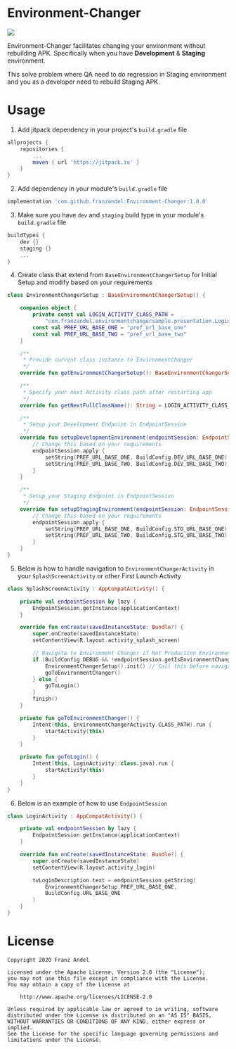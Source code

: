 # Environment-Changer
[![](https://jitpack.io/v/franzandel/Environment-Changer.svg)](https://jitpack.io/#franzandel/Environment-Changer)

Environment-Changer facilitates changing your environment without rebuilding APK. Specifically when you have **Development** & **Staging** environment.

This solve problem where QA need to do regression in Staging environment and you as a developer need to rebuild Staging APK.

# Usage

1. Add jitpack dependency in your project's `build.gradle` file

```groovy
allprojects {
    repositories {
        ...
        maven { url 'https://jitpack.io' }
    }
}
```

2. Add dependency in your module's `build.gradle` file

```groovy
implementation 'com.github.franzandel:Environment-Changer:1.0.0'
```

3. Make sure you have `dev` and `staging` build type in your module's `build.gradle` file

```groovy
buildTypes {
    dev {}
    staging {}
    ...
}
```

4. Create class that extend from `BaseEnvironmentChangerSetup` for Initial Setup and modify based on your requirements

```kotlin
class EnvironmentChangerSetup : BaseEnvironmentChangerSetup() {

    companion object {
        private const val LOGIN_ACTIVITY_CLASS_PATH =
            "com.franzandel.environmentchangersample.presentation.LoginActivity"
        const val PREF_URL_BASE_ONE = "pref_url_base_one"
        const val PREF_URL_BASE_TWO = "pref_url_base_two"
    }

    /**
     * Provide current class instance to EnvironmentChanger
     */
    override fun getEnvironmentChangerSetup(): BaseEnvironmentChangerSetup = this

    /**
     * Specify your next Activity class path after restarting app
     */
    override fun getNextFullClassName(): String = LOGIN_ACTIVITY_CLASS_PATH

    /**
     * Setup your Development Endpoint in EndpointSession
     */
    override fun setupDevelopmentEnvironment(endpointSession: EndpointSession) {
        // Change this based on your requirements
        endpointSession.apply {
            setString(PREF_URL_BASE_ONE, BuildConfig.DEV_URL_BASE_ONE)
            setString(PREF_URL_BASE_TWO, BuildConfig.DEV_URL_BASE_TWO)
        }
    }

    /**
     * Setup your Staging Endpoint in EndpointSession
     */
    override fun setupStagingEnvironment(endpointSession: EndpointSession) {
        // Change this based on your requirements
        endpointSession.apply {
            setString(PREF_URL_BASE_ONE, BuildConfig.STG_URL_BASE_ONE)
            setString(PREF_URL_BASE_TWO, BuildConfig.STG_URL_BASE_TWO)
        }
    }
}
```

5. Below is how to handle navigation to `EnvironmentChangerActivity` in your `SplashScreenActivity` or other First Launch Activity
```kotlin
class SplashScreenActivity : AppCompatActivity() {

    private val endpointSession by lazy {
        EndpointSession.getInstance(applicationContext)
    }

    override fun onCreate(savedInstanceState: Bundle?) {
        super.onCreate(savedInstanceState)
        setContentView(R.layout.activity_splash_screen)

        // Navigate to Environment Changer if Not Production Environment & Never selected Environment before
        if (BuildConfig.DEBUG && !endpointSession.getIsEnvironmentChangerShown()) {
            EnvironmentChangerSetup().init() // Call this before navigating to Environment Changer
            goToEnvironmentChanger()
        } else {
            goToLogin()
        }
        finish()
    }

    private fun goToEnvironmentChanger() {
        Intent(this, EnvironmentChangerActivity.CLASS_PATH).run {
            startActivity(this)
        }
    }

    private fun goToLogin() {
        Intent(this, LoginActivity::class.java).run {
            startActivity(this)
        }
    }
}
```

6. Below is an example of how to use `EndpointSession`
```kotlin
class LoginActivity : AppCompatActivity() {

    private val endpointSession by lazy {
        EndpointSession.getInstance(applicationContext)
    }

    override fun onCreate(savedInstanceState: Bundle?) {
        super.onCreate(savedInstanceState)
        setContentView(R.layout.activity_login)

        tvLoginDescription.text = endpointSession.getString(
            EnvironmentChangerSetup.PREF_URL_BASE_ONE,
            BuildConfig.URL_BASE_ONE
        )
    }
}
```

# License
```
Copyright 2020 Franz Andel

Licensed under the Apache License, Version 2.0 (the "License");
you may not use this file except in compliance with the License.
You may obtain a copy of the License at

    http://www.apache.org/licenses/LICENSE-2.0

Unless required by applicable law or agreed to in writing, software
distributed under the License is distributed on an "AS IS" BASIS,
WITHOUT WARRANTIES OR CONDITIONS OF ANY KIND, either express or implied.
See the License for the specific language governing permissions and
limitations under the License.
```
